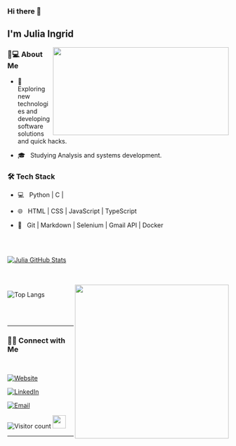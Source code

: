 ### Hi there 👋<h2> I'm Julia Ingrid</h2>

<img align='right' src="https://i.pinimg.com/originals/28/b1/a2/28b1a295f6ccd41df8f2a2286a44c3ca.gif" height="200" width="400">

<h3> 👩💻 About Me </h3>


- 🤔 &nbsp; Exploring new technologies and developing software solutions and quick hacks.

- 🎓 &nbsp; Studying Analysis and systems development.



<h3>🛠 Tech Stack</h3>

- 💻 &nbsp; Python | C |

- 🌐 &nbsp; HTML | CSS | JavaScript | TypeScript

- 🔧 &nbsp; Git | Markdown | Selenium | Gmail API | Docker


<br/><br/>

[![Julia GitHub Stats](https://github-readme-stats.vercel.app/api?username=nanotecnologista&show_icons=true&include_all_commits=true&count_private=true)](https://github.com/nanotecnologista)

<br/>

<br/>

<img src="https://media4.giphy.com/media/dBdDyy87eIEtWd6HTw/giphy.gif?cid=790b761113fada81333738de52b365942b1383a229739a69&rid=giphy.gif&ct=s" width="350" align='right'>

![Top Langs](https://github-readme-stats.vercel.app/api/top-langs/?username=nanotecnologista&show_icons=true)

<br><br>



<hr>



<h3> 🤝🏻 Connect with Me </h3>

<br>



<p align="center">

<a href="https://nanotecnologista.github.io/"><img alt="Website" src="https://img.shields.io/badge/juliaingrid.portfolio-blue?style=flat-square&logo=google-chrome"></a>

<a href="https://www.linkedin.com/in/juliaingrid/"><img alt="LinkedIn" src="https://img.shields.io/badge/LinkedIn-Julia%20Ingrid-blue?style=flat-square&logo=linkedin"></a>

<!--
<a href="https://www.instagram.com/julya_bella/"><img alt="Instagram" src="https://img.shields.io/badge/Instagram-julya_bella-black?style=flat-square&logo=instagram"></a>
-->
  
<a href="mailto:juliaingrid.dev@gmail.com"><img alt="Email" src="https://img.shields.io/badge/Email-juliaingrid.dev@gmail.com-blue?style=flat-square&logo=gmail"></a>

</p>





![Visitor count](https://gpvc.arturio.dev/nanotecnologista)   <img src="https://media.giphy.com/media/dxn6fRlTIShoeBr69N/giphy.gif" width="30">


<hr>



